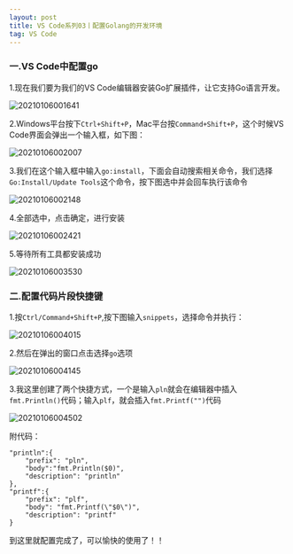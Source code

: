 ```yaml
---
layout: post
title: VS Code系列03丨配置Golang的开发环境
tag: VS Code
---
```


### 一.VS Code中配置go

1.现在我们要为我们的VS Code编辑器安装Go扩展插件，让它支持Go语言开发。

![20210106001641](https://cdn.jsdelivr.net/gh/luckykang/picture_bed/blogs_images/20210106001641.png)

2.Windows平台按下`Ctrl+Shift+P`，Mac平台按`Command+Shift+P`，这个时候VS Code界面会弹出一个输入框，如下图：

![20210106002007](https://cdn.jsdelivr.net/gh/luckykang/picture_bed/blogs_images/20210106002007.png)

3.我们在这个输入框中输入`go:install`，下面会自动搜索相关命令，我们选择 `Go:Install/Update Tools`这个命令，按下图选中并会回车执行该命令

![20210106002148](https://cdn.jsdelivr.net/gh/luckykang/picture_bed/blogs_images/20210106002148.png)

4.全部选中，点击确定，进行安装

![20210106002421](https://cdn.jsdelivr.net/gh/luckykang/picture_bed/blogs_images/20210106002421.png)

5.等待所有工具都安装成功

![20210106003530](https://cdn.jsdelivr.net/gh/luckykang/picture_bed/blogs_images/20210106003530.png)

### 二.配置代码片段快捷键

1.按`Ctrl/Command+Shift+P`,按下图输入`snippets`，选择命令并执行：

![20210106004015](https://cdn.jsdelivr.net/gh/luckykang/picture_bed/blogs_images/20210106004015.png)

2.然后在弹出的窗口点击选择`go`选项

![20210106004145](https://cdn.jsdelivr.net/gh/luckykang/picture_bed/blogs_images/20210106004145.png)

3.我这里创建了两个快捷方式，一个是输入`pln`就会在编辑器中插入`fmt.Println()`代码；输入`plf`，就会插入`fmt.Printf("")`代码

![![20210106004502](httpscdn.jsdelivr.netghluckykangpicture_bedblogs_images20210106004502.png)](https://cdn.jsdelivr.net/gh/luckykang/picture_bed/blogs_images/![20210106004502](httpscdn.jsdelivr.netghluckykangpicture_bedblogs_images20210106004502.png).png)

附代码：

    "println":{
        "prefix": "pln",
        "body":"fmt.Println($0)",
        "description": "println"
    },
    "printf":{
        "prefix": "plf",
        "body": "fmt.Printf(\"$0\")",
        "description": "printf"
    }

到这里就配置完成了，可以愉快的使用了！！